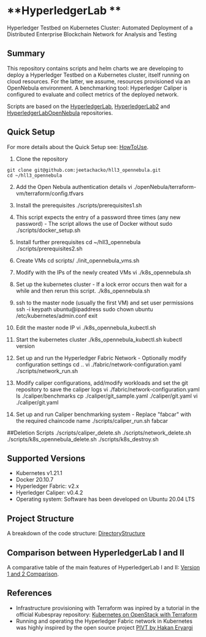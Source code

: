 # **HyperledgerLab **

Hyperledger Testbed on Kubernetes Cluster: Automated Deployment of a Distributed Enterprise Blockchain Network for Analysis and Testing

## Summary

This repository contains scripts and helm charts we are developing to deploy a Hyperledger Testbed
on a Kubernetes cluster, itself running on cloud resources. For the latter, we assume, resources
provisioned via an OpenNebula environment.
A benchmarking tool: Hyperledger Caliper is configured to evaluate and collect metrics of the deployed network.

Scripts are based on the [HyperledgerLab](https://github.com/MSRG/HyperLedgerLab), [HyperledgerLab2](https://gitlab.lrz.de/ga32nac/hyperledgerlab2) and [HyperledgerLabOpenNebula](https://github.com/anandzol/HLL-OpenNebula) repositories.

## Quick Setup

For more details about the Quick Setup see: [HowToUse](docs/HowToUse.md).
1. Clone the repository
```shell
git clone git@github.com:jeetachacko/hll3_opennebula.git
cd ~/hll3_opennebula
```
2. Add the Open Nebula authentication details
vi ./openNebula/terraform-vm/terraform/config.tfvars

3. Install the prerequisites
./scripts/prerequisites1.sh

4. This script expects the entry of a password three times (any new password) - The script allows the use of Docker without sudo
./scripts/docker_setup.sh

5. Install further prerequisites
cd ~/hll3_opennebula
./scripts/prerequisites2.sh

6. Create VMs
cd scripts/
./init_opennebula_vms.sh 

7. Modify with the IPs of the newly created VMs
vi ./k8s_opennebula.sh

8. Set up the kubernetes cluster - If a lock error occurs then wait for a while and then rerun this script.
./k8s_opennebula.sh

9. ssh to the master node (usually the first VM) and set user permissions
ssh -i keypath ubuntu@ipaddress
sudo chown ubuntu /etc/kubernetes/admin.conf
exit

10. Edit the master node IP
vi ./k8s_opennebula_kubectl.sh

11. Start the kubernetes cluster
./k8s_opennebula_kubectl.sh
kubectl version

12. Set up and run the Hyperledger Fabric Network - Optionally modify configuration settings
cd ..
vi  ./fabric/network-configuration.yaml
./scripts/network_run.sh

13. Modify caliper configurations, add/modify workloads and set the git repository to save the caliper logs
vi ./fabric/network-configuration.yaml
ls ./caliper/benchmarks
cp ./caliper/git_sample.yaml ./caliper/git.yaml
vi ./caliper/git.yaml

14. Set up and run Caliper benchmarking system - Replace "fabcar" with the required chaincode name
./scripts/caliper_run.sh fabcar

##Deletion Scripts
./scripts/caliper_delete.sh
./scripts/network_delete.sh
./scripts/k8s_opennebula_delete.sh
./scripts/k8s_destroy.sh

## Supported Versions

- Kubernetes v1.21.1
- Docker 20.10.7
- Hyperledger Fabric: v2.x
- Hyerledger Caliper: v0.4.2
- Operating system: Software has been developed on Ubuntu 20.04 LTS

## Project Structure

A breakdown of the code structure: [DirectoryStructure](docs/DirectoryStructure.md)

## Comparison between HyperledgerLab I and II

A comparative table of the main features of HyperledgerLab I and II: [Version 1 and 2 Comparison](./docs/ComparativeTable.md).

## References

- Infrastructure provisioning with Terraform was inpired by a tutorial in the official Kubespray repository: [Kubernetes on OpenStack with Terraform](https://github.com/kubernetes-sigs/kubespray/tree/master/contrib/terraform/openstack)
- Running and operating the Hyperledger Fabric network in Kubernetes was highly inspired by the open source project [PIVT by Hakan Eryargi](https://github.com/hyfen-nl/PIVT)
